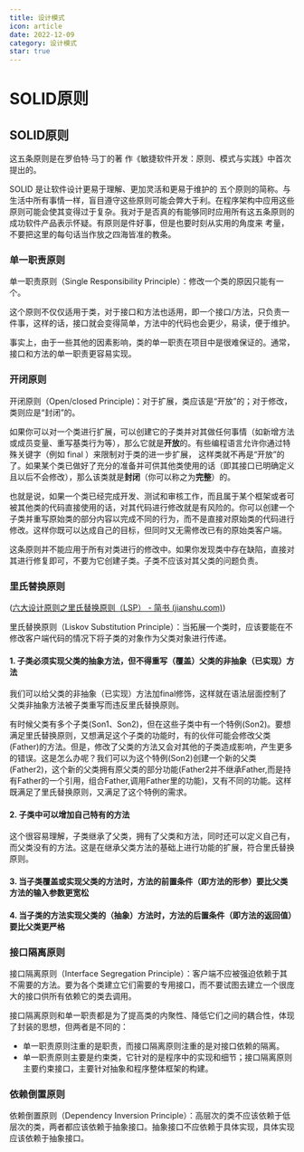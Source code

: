 ```yaml
---
title: 设计模式
icon: article
date: 2022-12-09
category: 设计模式
star: true
---
```

# SOLID原则

## SOLID原则

这五条原则是在罗伯特·马丁的著 作《敏捷软件开发：原则、模式与实践》中首次提出的。

 SOLID 是让软件设计更易于理解、更加灵活和更易于维护的 五个原则的简称。与生活中所有事情一样，盲目遵守这些原则可能会弊大于利。在程序架构中应用这些原则可能会使其变得过于复杂。我对于是否真的有能够同时应用所有这五条原则的成功软件产品表示怀疑。有原则是件好事，但是也要时刻从实用的角度来 考量，不要把这里的每句话当作放之四海皆准的教条。

### 单一职责原则

单一职责原则（Single Responsibility Principle）：修改一个类的原因只能有一个。

这个原则不仅仅适用于类，对于接口和方法也适用，即一个接口/方法，只负责一件事，这样的话，接口就会变得简单，方法中的代码也会更少，易读，便于维护。

事实上，由于一些其他的因素影响，类的单一职责在项目中是很难保证的。通常，接口和方法的单一职责更容易实现。

### 开闭原则

开闭原则（Open/closed Principle)：对于扩展，类应该是“开放”的；对于修改，类则应是“封闭”的。

如果你可以对一个类进行扩展，可以创建它的子类并对其做任何事情（如新增方法或成员变量、重写基类行为等），那么它就是**开放**的。有些编程语言允许你通过特殊关键字（例如 final ）来限制对于类的进一步扩展， 这样类就不再是“开放”的了。如果某个类已做好了充分的准备并可供其他类使用的话（即其接口已明确定义且以后不会修改），那么该类就是**封闭**（你可以称之为**完整**）的。

也就是说，如果一个类已经完成开发、测试和审核工作，而且属于某个框架或者可被其他类的代码直接使用的话，对其代码进行修改就是有风险的。你可以创建一个子类并重写原始类的部分内容以完成不同的行为，而不是直接对原始类的代码进行修改。这样你既可以达成自己的目标，但同时又无需修改已有的原始类客户端。

这条原则并不能应用于所有对类进行的修改中。如果你发现类中存在缺陷，直接对其进行修复即可，不要为它创建子类。子类不应该对其父类的问题负责。

### 里氏替换原则

([六大设计原则之里氏替换原则（LSP） - 简书 (jianshu.com)](https://www.jianshu.com/p/dfcdcd5d9ece))

里氏替换原则（Liskov Substitution Principle）：当拓展一个类时，应该要能在不修改客户端代码的情况下将子类的对象作为父类对象进行传递。

#### 1. 子类必须实现父类的抽象方法，但不得重写（覆盖）父类的非抽象（已实现）方法

我们可以给父类的非抽象（已实现）方法加final修饰，这样就在语法层面控制了父类非抽象方法被子类重写而违反里氏替换原则。

有时候父类有多个子类(Son1、Son2)，但在这些子类中有一个特例(Son2)。要想满足里氏替换原则，又想满足这个子类的功能时，有的伙伴可能会修改父类(Father)的方法。但是，修改了父类的方法又会对其他的子类造成影响，产生更多的错误。这是怎么办呢？我们可以为这个特例(Son2)创建一个新的父类(Father2)，这个新的父类拥有原父类的部分功能(Father2并不继承Father,而是持有Father的一个引用，组合Father,调用Father里的功能)，又有不同的功能。这样既满足了里氏替换原则，又满足了这个特例的需求。

#### 2. 子类中可以增加自己特有的方法

这个很容易理解，子类继承了父类，拥有了父类和方法，同时还可以定义自己有，而父类没有的方法。这是在继承父类方法的基础上进行功能的扩展，符合里氏替换原则。

#### 3. 当子类覆盖或实现父类的方法时，方法的前置条件（即方法的形参）要比父类方法的输入参数更宽松



#### 4. 当子类的方法实现父类的（抽象）方法时，方法的后置条件（即方法的返回值）要比父类更严格



### 接口隔离原则

接口隔离原则（Interface Segregation Principle）：客户端不应被强迫依赖于其不需要的方法。要为各个类建立它们需要的专用接口，而不要试图去建立一个很庞大的接口供所有依赖它的类去调用。

接口隔离原则和单一职责都是为了提高类的内聚性、降低它们之间的耦合性，体现了封装的思想，但两者是不同的：

- 单一职责原则注重的是职责，而接口隔离原则注重的是对接口依赖的隔离。
- 单一职责原则主要是约束类，它针对的是程序中的实现和细节；接口隔离原则主要约束接口，主要针对抽象和程序整体框架的构建。



### 依赖倒置原则

依赖倒置原则（Dependency Inversion Principle）：高层次的类不应该依赖于低层次的类，两者都应该依赖于抽象接口。抽象接口不应依赖于具体实现，具体实现应该依赖于抽象接口。